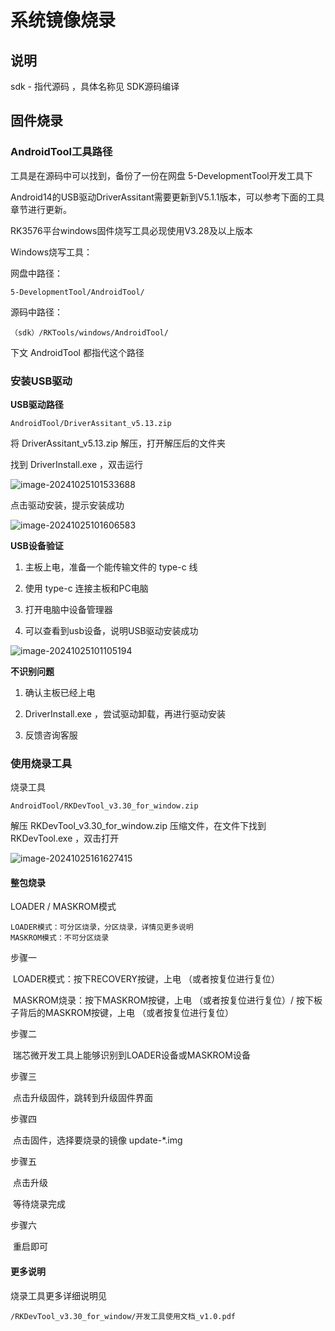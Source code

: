 # 系统镜像烧录



## 说明

sdk - 指代源码 ，具体名称见 SDK源码编译



## 固件烧录

### AndroidTool工具路径

工具是在源码中可以找到，备份了一份在网盘 5-DevelopmentTool开发工具下

Android14的USB驱动DriverAssitant需要更新到V5.1.1版本，可以参考下面的工具章节进行更新。

RK3576平台windows固件烧写工具必现使用V3.28及以上版本

Windows烧写工具：

网盘中路径：

```
5-DevelopmentTool/AndroidTool/
```

源码中路径：

```
（sdk）/RKTools/windows/AndroidTool/
```

下文 AndroidTool 都指代这个路径



### 安装USB驱动

**USB驱动路径**

```
AndroidTool/DriverAssitant_v5.13.zip
```

将 DriverAssitant_v5.13.zip 解压，打开解压后的文件夹

找到 DriverInstall.exe ，双击运行

![image-20241025101533688](http://tanzhtanzh.oss-cn-shenzhen.aliyuncs.com/img/image-20241025101533688.png)

点击驱动安装，提示安装成功

![image-20241025101606583](http://tanzhtanzh.oss-cn-shenzhen.aliyuncs.com/img/image-20241025101606583.png)



**USB设备验证**

1. 主板上电，准备一个能传输文件的 type-c 线
2. 使用 type-c 连接主板和PC电脑

3. 打开电脑中设备管理器

4. 可以查看到usb设备，说明USB驱动安装成功

![image-20241025101105194](http://tanzhtanzh.oss-cn-shenzhen.aliyuncs.com/img/image-20241025101105194.png)





**不识别问题**

1. 确认主板已经上电

2. DriverInstall.exe ，尝试驱动卸载，再进行驱动安装

3. 反馈咨询客服



### 使用烧录工具

烧录工具

```
AndroidTool/RKDevTool_v3.30_for_window.zip
```

解压 RKDevTool_v3.30_for_window.zip 压缩文件，在文件下找到 RKDevTool.exe ，双击打开

![image-20241025161627415](http://tanzhtanzh.oss-cn-shenzhen.aliyuncs.com/img/image-20241025161627415.png)



#### **整包烧录**

LOADER / MASKROM模式

```
LOADER模式：可分区烧录，分区烧录，详情见更多说明
MASKROM模式：不可分区烧录
```

步骤一

​		LOADER模式：按下RECOVERY按键，上电 （或者按复位进行复位）

​		MASKROM烧录：按下MASKROM按键，上电 （或者按复位进行复位）/ 按下板子背后的MASKROM按键，上电 （或者按复位进行复位）

步骤二

​		瑞芯微开发工具上能够识别到LOADER设备或MASKROM设备

步骤三

​		点击升级固件，跳转到升级固件界面

步骤四

​		点击固件，选择要烧录的镜像 update-*.img

步骤五

​		点击升级

​		等待烧录完成

步骤六

​		重启即可



#### **更多说明**

烧录工具更多详细说明见

```
/RKDevTool_v3.30_for_window/开发工具使用文档_v1.0.pdf
```



